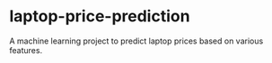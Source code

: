 # laptop-price-prediction
A machine learning project to predict laptop prices based on various features.
